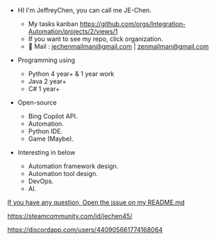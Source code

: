 * HI I'm JeffreyChen, you can call me JE-Chen.
  * My tasks kanban https://github.com/orgs/Integration-Automation/projects/2/views/1
  * If you want to see my repo, click organization.
  * 📧 Mail : jechenmailman@gmail.com | zenmailman@gmail.com 

* Programming using
  * Python 4 year+ & 1 year work
  * Java  2 year+
  * C# 1 year+

* Open-source
  * Bing Copilot API.
  * Automation.
  * Python IDE.
  * Game (Maybe).

* Interesting in below
  * Automation framework design.
  * Automation tool design.
  * DevOps.
  * AI.

[If you have any question, Open the issue on my README.md](README.md)

https://steamcommunity.com/id/jechen45/

https://discordapp.com/users/440905661774168064

